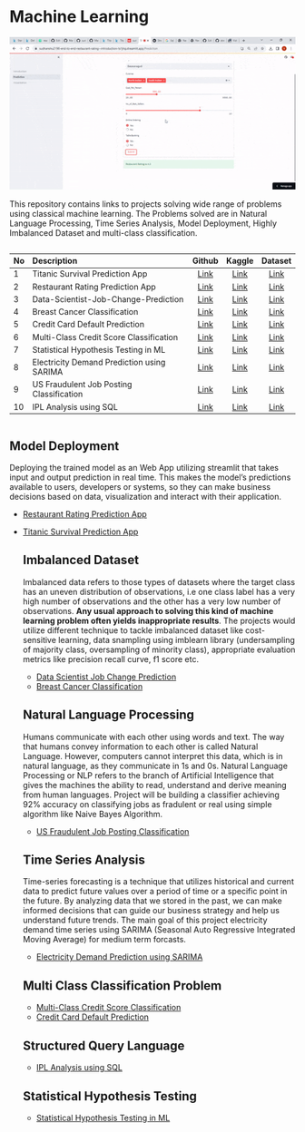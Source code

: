 # Machine Learning
![](https://github.com/sudhanshu2198/Machine-Learning-Python/blob/main/images/ezgif.com-optimize.gif)

This repository contains links to projects solving wide range of problems using classical machine learning. The Problems solved are in Natural Language Processing, Time Series Analysis, Model Deployment, Highly Imbalanced Dataset and multi-class classification. 

```http
```
| No | Description            | Github | Kaggle   | Dataset|
|:---| :--------------------- | :-----:  | :-----:  | :-----:|
|1| Titanic Survival Prediction App | [Link](https://github.com/sudhanshu2198/Titanic-Survival-Prediction-App)|  [Link](https://www.kaggle.com/code/sudhanshu2198/end-to-end-titanic-survival-prediction-app?scriptVersionId=120569132)        |   [Link](https://www.kaggle.com/competitions/titanic)     |
|2| Restaurant Rating Prediction App | [Link](https://github.com/sudhanshu2198/End-to-End-Restaurant-Rating-Prediction)|  [Link](https://www.kaggle.com/code/sudhanshu2198/end-to-end-machine-learning)        |   [Link](https://www.kaggle.com/datasets/himanshupoddar/zomato-bangalore-restaurants)     |
|3| Data-Scientist-Job-Change-Prediction | [Link](https://github.com/sudhanshu2198/Data-Scientist-Job-Change-Prediction)|  [Link](https://www.kaggle.com/code/sudhanshu2198/data-scientist-job-change-prediction)        |   [Link](https://www.kaggle.com/datasets/arashnic/hr-analytics-job-change-of-data-scientists)     |
|4| Breast Cancer Classification | [Link](https://github.com/sudhanshu2198/Breast-Cancer-Classification)|  [Link](https://www.kaggle.com/code/sudhanshu2198/techniques-for-imbalanced-classification-problems)        |   [Link](https://www.kaggle.com/datasets/sudhanshu2198/microcalcification-classification)     |
|5| Credit Card Default Prediction | [Link](https://github.com/sudhanshu2198/Credit-Card-Default-Prediction)|  [Link](https://www.kaggle.com/code/sudhanshu2198/credit-card-default-prediction)        |   [Link](https://www.kaggle.com/datasets/uciml/default-of-credit-card-clients-dataset)     |
|6| Multi-Class Credit Score Classification | [Link](https://github.com/sudhanshu2198/Multi-Class-Credit-Score-Classification)|  [Link](https://www.kaggle.com/code/sudhanshu2198/multi-class-credit-score-classification/notebook)        |   [Link](https://www.kaggle.com/datasets/parisrohan/credit-score-classification)     |
|7| Statistical Hypothesis Testing in ML | [Link](https://github.com/sudhanshu2198/Statistical-Hypothesis-Testing)|  [Link](https://www.kaggle.com/code/sudhanshu2198/statistical-hypothesis-testing-in-ml)        |   [Link](https://www.kaggle.com/datasets/uciml/default-of-credit-card-clients-dataset)     |
|8| Electricity Demand Prediction using SARIMA | [Link](https://github.com/sudhanshu2198/Electricity-Demand-Prediction-using-SARIMA)|  [Link](https://www.kaggle.com/code/sudhanshu2198/electricity-demand-prediction-using-sarima-eda)        |   [Link](https://www.kaggle.com/datasets/kandij/electric-production)     |
|9| US Fraudulent Job Posting Classification | [Link](https://github.com/sudhanshu2198/Fraudulent-Job-Posting-Prediction-)|  [Link](https://www.kaggle.com/code/sudhanshu2198/us-fraudulent-job-posting-prediction/notebook)        |   [Link](https://www.kaggle.com/datasets/shivamb/real-or-fake-fake-jobposting-prediction)     |
|10| IPL Analysis using SQL | [Link](https://github.com/sudhanshu2198/IPL-Analysis-using-SQL)|  [Link](https://www.kaggle.com/code/sudhanshu2198/ipl-sports-analysis-using-sql)        |   [Link](https://www.kaggle.com/datasets/harsha547/ipldatabase)     |
```
```

## Model Deployment
Deploying the trained model as an Web App utilizing streamlit that takes input and output prediction in real time. This makes the model’s predictions available to users, developers or systems, so they can make business decisions based on data, visualization and interact with their application.
- [Restaurant Rating Prediction App](https://github.com/sudhanshu2198/End-to-End-Restaurant-Rating-Prediction)
- [Titanic Survival Prediction App](https://github.com/sudhanshu2198/Titanic-Survival-Prediction-App)

  ## Imbalanced Dataset
  Imbalanced data refers to those types of datasets where the target class has an uneven distribution of observations, i.e one class label has a very high number of observations and the other has a very low number of observations. **Any usual approach to solving this kind of machine learning problem often yields inappropriate results**. The projects would utilize different technique to tackle imbalanced dataset like cost-sensitive learning, data snampling using imblearn library (undersampling of majority class, oversampling of minority class), appropriate evaluation metrics like precision recall curve, f1 score etc.
  - [Data Scientist Job Change Prediction](https://github.com/sudhanshu2198/Data-Scientist-Job-Change-Prediction)
  - [Breast Cancer Classification](https://github.com/sudhanshu2198/Breast-Cancer-Classification)
 
  ## Natural Language Processing
  Humans communicate with each other using words and text. The way that humans convey information to each other is called Natural Language. However, computers cannot interpret this data, which is in natural language, as they communicate in 1s and 0s. Natural Language Processing or NLP refers to the branch of Artificial Intelligence that gives the machines the ability to read, understand and derive meaning from human languages. Project will be building a classifier achieving 92% accuracy on classifying jobs as fradulent or real using simple algorithm like Naive Bayes Algorithm.
  
  - [US Fraudulent Job Posting Classification](https://github.com/sudhanshu2198/Fraudulent-Job-Posting-Prediction-)
 
  ## Time Series Analysis
  Time-series forecasting is a technique that utilizes historical and current data to predict future values over a period of time or a specific point in the future. By analyzing data that we stored in the past, we can make informed decisions that can guide our business strategy and help us understand future trends. The main goal of this project electricity demand time series using SARIMA (Seasonal Auto Regressive Integrated Moving Average) for medium term forcasts.
  - [Electricity Demand Prediction using SARIMA](https://github.com/sudhanshu2198/Electricity-Demand-Prediction-using-SARIMA)
 
   ## Multi Class Classification Problem
  - [Multi-Class Credit Score Classification](https://github.com/sudhanshu2198/Multi-Class-Credit-Score-Classification)
  - [Credit Card Default Prediction](https://github.com/sudhanshu2198/Credit-Card-Default-Prediction)
  
  ## Structured Query Language
  - [IPL Analysis using SQL](https://github.com/sudhanshu2198/IPL-Analysis-using-SQL)
     
  ## Statistical Hypothesis Testing
  - [Statistical Hypothesis Testing in ML](https://github.com/sudhanshu2198/Statistical-Hypothesis-Testing)



